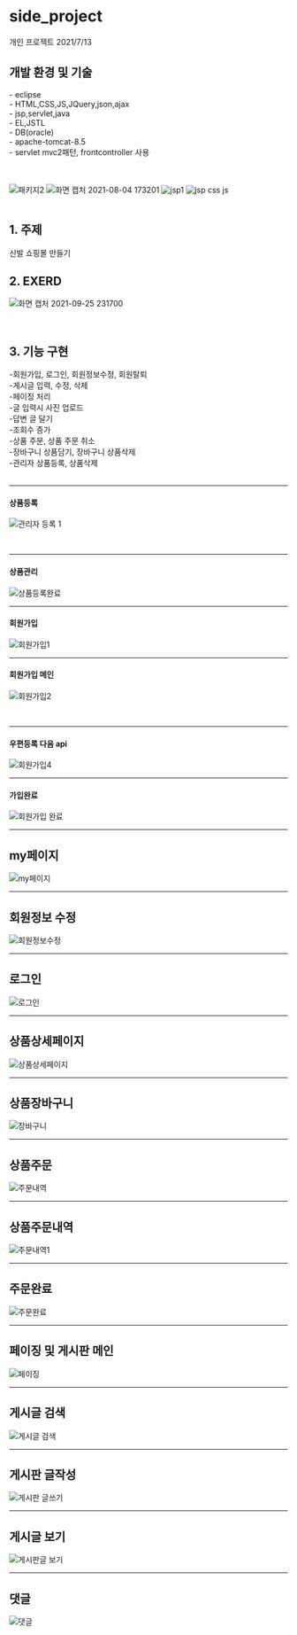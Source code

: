 # side_project
개인 프로젝트
2021/7/13
<h2>개발 환경 및 기술</h2>
 - eclipse <br>
 - HTML,CSS,JS,JQuery,json,ajax<br>
 - jsp,servlet,java<br>
 - EL,JSTL<br>
 - DB(oracle)<br>
 - apache-tomcat-8.5<br>
 - servlet mvc2패턴, frontcontroller 사용<br>
<br><br>

![패키지2](https://user-images.githubusercontent.com/84554175/134033693-a7f65bc0-38c5-4751-860f-bc75c7b117ba.png)
![화면 캡처 2021-08-04 173201](https://user-images.githubusercontent.com/84554175/134033696-e13c1e64-0c99-49d3-b85b-fabf540f98b9.png)
![jsp1](https://user-images.githubusercontent.com/84554175/134033701-abbc9454-73f1-45e1-9573-9c35a29a00fd.png)
![jsp css js](https://user-images.githubusercontent.com/84554175/134033706-346268bd-d725-45f9-84e9-5d05cf208c6e.png)
<br><br>
<h2>1. 주제</h2>
신발 쇼핑몰 만들기
<br>
<h2>2. EXERD</h2>

![화면 캡처 2021-09-25 231700](https://user-images.githubusercontent.com/84554175/134811358-28007b67-8bea-4f3c-a9d9-5edfcfb7e3c7.png)

<br>
<h2>3. 기능 구현</h2>
-회원가입, 로그인, 회원정보수정, 회원탈퇴<br>
-게시글 입력, 수정, 삭제<br>
-페이징 처리<br>
-글 입력시 사진 업로드<br>
-답변 글 달기<br>
-조회수 증가<br>
-상품 주문, 상품 주문 취소<br>
-장바구니 상품담기, 장바구니 상품삭제<br>
-관리자 상품등록, 상품삭제<br>
<br>
<hr>

<h4>상품등록</h4>

![관리자 등록 1](https://user-images.githubusercontent.com/84554175/134034863-ce5689e9-3d10-43dc-a491-fe0b75c5aeaf.png)

<br>
<hr>

<h4>상품관리</h4>

![상품등록완료](https://user-images.githubusercontent.com/84554175/134034937-26ef1afb-99a4-49e9-91f6-385147aff5a7.png)
<br>
<hr>

<h4>회원가입</h4>

![회원가입1](https://user-images.githubusercontent.com/84554175/134035009-d7aeadac-5a2a-4da1-b978-e7681add537a.png)
<br>
<hr>

<h4>회원가입 메인</h4>

![회원가입2](https://user-images.githubusercontent.com/84554175/134035939-8f053678-8792-4d41-864e-761e8d10e9f3.png)

<br>
<hr>

<h4>우편등록 다음 api</h4>

![회원가입4](https://user-images.githubusercontent.com/84554175/134035115-6d68f3ee-b4c1-4ba3-a40b-06dc4066f85e.png)
<br>
<hr>

<h4>가입완료</h4>

![회원가입 완료](https://user-images.githubusercontent.com/84554175/134035175-c4e6f991-ec68-4b56-8a08-99c0257acb6b.png)
<br>
<hr>

<h2>my페이지</h2>

![my페이지](https://user-images.githubusercontent.com/84554175/134036459-33152a10-bf44-4851-94de-62ebfc8917dc.png)
<br>
<hr>

<h2>회원정보 수정</h2>

![회원정보수정](https://user-images.githubusercontent.com/84554175/134036387-5aaf441f-27e6-4b4c-bba3-761759b50d93.png)
<br>
<hr>

<h2>로그인</h2>

![로그인](https://user-images.githubusercontent.com/84554175/134035996-9959185f-6f40-4e37-93eb-44fdfb96f64b.png)
<br>
<hr>

<h2>상품상세페이지</h2>

![상품상세페이지](https://user-images.githubusercontent.com/84554175/134036061-c8f20044-0e73-4544-9ffa-4c1daa92a217.png)
<br>
<hr>

<h2>상품장바구니</h2>

![장바구니](https://user-images.githubusercontent.com/84554175/134036124-3b9ab9b6-1ca3-4355-8b1b-9c7403b2c9f0.png)
<br>
<hr>

<h2>상품주문</h2>

![주문내역](https://user-images.githubusercontent.com/84554175/134036197-f905dc21-c842-442c-9966-1632c735dd5f.png)
<br>
<hr>

<h2>상품주문내역</h2>

![주문내역1](https://user-images.githubusercontent.com/84554175/134036235-344a8423-3c47-45f3-aa4a-b324664f56b5.png)
<br>
<hr>

<h2>주문완료</h2>

![주문완료](https://user-images.githubusercontent.com/84554175/134036270-06d67d74-4960-481c-b440-408dffcdc5f7.png)
<br>
<hr>

<h2>페이징 및 게시판 메인</h2>

![페이징](https://user-images.githubusercontent.com/84554175/134036698-53e4c094-5715-45d8-92ef-f4a2f2e970b6.png)
<br>
<hr>

<h2>게시글 검색</h2>

![게시글 검색](https://user-images.githubusercontent.com/84554175/134036740-b67937f9-9da7-4858-81df-6395fd48aae5.png)
<br>
<hr>

<h2>게시판 글작성</h2>

![게시판 글쓰기](https://user-images.githubusercontent.com/84554175/134036796-c9ce54b2-91b0-44a1-a2b1-e312795c049c.png)
<br>
<hr>

<h2>게시글 보기</h2>

![게시판글 보기](https://user-images.githubusercontent.com/84554175/134036852-0a640838-12e0-433b-b1a8-1d04d6d561f0.png)
<br>
<hr>

<h2>댓글</h2>

![댓글](https://user-images.githubusercontent.com/84554175/134036898-8ffe0081-2f6f-4023-b9a0-1513f45de9d2.png)




